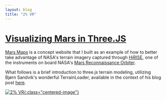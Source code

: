```yaml
---
layout: blog
title: "2% VR"
---
```


# [Visualizing Mars in Three.JS](http://corbinmuraro.com/mars-terrain)

[Mars Maps](http://corbinmuraro.com/mars-terrain) is a concept website that I built as an example of how to better take advantage of NASA's terrain imagery captured through [HiRISE](http://www.uahirise.org), one of the instruments on board NASA's [Mars Reconnaissance Orbiter](https://en.wikipedia.org/wiki/Mars_Reconnaissance_Orbiter). 

What follows is a brief introduction to three.js terrain modeling, utilizing Bjørn Sandvik's wonderful TerrainLoader, available in the context of his blog post [here](http://blog.mastermaps.com/2013/10/terrain-building-with-threejs.html). 

[![2% VR](images/mars.png){:class="centered-image"}](http://corbinmuraro.com/2percentvr)